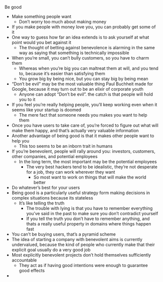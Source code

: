 Be good

- Make something people want
	- Don’t worry too much about making money
- If you make people with money love you, you can probably get some of it
- One way to guess how far an idea extends is to ask yourself at what point would you bet against it
	- The thought of betting against benevolence is alarming in the same way as saying that something is technically impossible
- When you’re small, you can’t bully customers, so you have to charm them
	- Whereas when you’re big you can maltreat them at will, and you tend to, because it’s easier than satisfying them
	- You grow big by being nice, but you can stay big by being mean
- “Don’t be evil” may be the most valuable thing Paul Buchheit made for Google, because it may turn out to be an elixir of corporate youth
	- Anyone can adopt “Don’t be evil”. the catch is that people will hold you to it
- If you feel you’re really helping people, you’ll keep working even when it seems like your startup is doomed
	- The mere fact that someone needs you makes you want to help them 
- Once you have users to take care of, you’re forced to figure out what will make them happy, and that’s actually very valuable information
- Another advantage of being good is that it makes other people want to help you
	- This too seems to be an inborn trait in humans
- If you’re benevolent, people will rally around you: investors, customers, other companies, and potential employees
	- In the long term, the most important may be the potential employees
		- The very best hackers tend to be idealistic, they’re not desperate for a job, they can work wherever they want
			- So most want to work on things that will make the world better
- Do whatever’s best for your users
- Being good is a particularly useful strategy form making decisions in complex situations because its stateless
	- It’s like telling the truth
		- The trouble with lying is that you have to remember everything you’ve said in the past to make sure you don’t contradict yourself
		- If you tell the truth you don’t have to remember anything, and thats a really useful property in domains where things happen fast
- You can’t be buying users, that’s a pyramid scheme
- The idea of starting a company with benevolent aims is currently undervalued, because the kind of people who currently make that their explicit goal usually do a very good job
- Most explicitly benevolent projects don’t hold themselves sufficiently accountable
	- They act as if having good intentions were enough to guarantee good effects
- 

